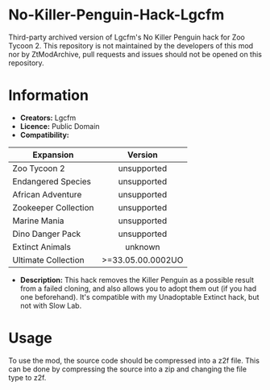 # No-Killer-Penguin-Hack-Lgcfm
Third-party archived version of Lgcfm's No Killer Penguin hack for Zoo Tycoon 2. This repository is not maintained by the developers of this mod nor by ZtModArchive, pull requests and issues should not be opened on this repository.

# Information

- **Creators:** Lgcfm
- **Licence:** Public Domain
- **Compatibility:**

| Expansion            | Version           |
| -------------------- |:-----------------:|
| Zoo Tycoon 2         | unsupported       |
| Endangered Species   | unsupported       |
| African Adventure    | unsupported       |
| Zookeeper Collection | unsupported       |
| Marine Mania         | unsupported       |
| Dino Danger Pack     | unsupported       |
| Extinct Animals      | unknown           |
| Ultimate Collection  | >=33.05.00.0002UO |

- **Description:**
This hack removes the Killer Penguin as a possible result from a failed cloning, and also allows you to adopt them out (if you had one beforehand). It's compatible with my Unadoptable Extinct hack, but not with Slow Lab.

# Usage

To use the mod, the source code should be compressed into a z2f file. This can be done by compressing the source into a zip and changing the file type to z2f.
